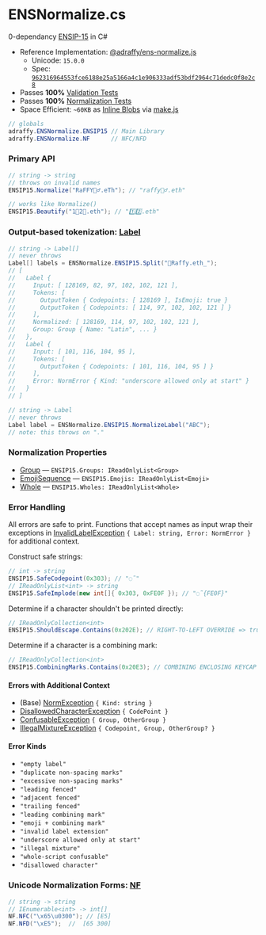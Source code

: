 # ENSNormalize.cs
0-dependancy [ENSIP-15](https://docs.ens.domains/ens-improvement-proposals/ensip-15-normalization-standard) in C#

* Reference Implementation: [@adraffy/ens-normalize.js](https://github.com/adraffy/ens-normalize.js)
	* Unicode: `15.0.0`
	* Spec: [`962316964553fce6188e25a5166a4c1e906333adf53bdf2964c71dedc0f8e2c8`](https://github.com/ensdomains/docs/blob/master/ens-improvement-proposals/ensip-15/spec.json)
* Passes **100%** [Validation Tests](https://github.com/ensdomains/docs/blob/master/ens-improvement-proposals/ensip-15/tests.json)
* Passes **100%** [Normalization Tests](https://unicode.org/Public/15.0.0/ucd/NormalizationTest.txt)
* Space Efficient: `~60KB` as [Inline Blobs](./Lib/Blobs.cs) via [make.js](./Compress/make.js)

```c#
// globals
adraffy.ENSNormalize.ENSIP15 // Main Library
adraffy.ENSNormalize.NF      // NFC/NFD
```

### Primary API

```c#
// string -> string
// throws on invalid names
ENSIP15.Normalize("RaFFY🚴‍♂️.eTh"); // "raffy🚴‍♂.eth"

// works like Normalize()
ENSIP15.Beautify("1⃣2⃣.eth"); // "1️⃣2️⃣.eth"
```
### Output-based tokenization: [Label](./Lib/Label.cs)

```c#
// string -> Label[]
// never throws
Label[] labels = ENSNormalize.ENSIP15.Split("💩Raffy.eth_");
// [
//   Label {
//     Input: [ 128169, 82, 97, 102, 102, 121 ],  
//     Tokens: [
//       OutputToken { Codepoints: [ 128169 ], IsEmoji: true }
//       OutputToken { Codepoints: [ 114, 97, 102, 102, 121 ] }
//     ],
//     Normalized: [ 128169, 114, 97, 102, 102, 121 ],
//     Group: Group { Name: "Latin", ... }
//   },
//   Label {
//     Input: [ 101, 116, 104, 95 ],
//     Tokens: [ 
//       OutputToken { Codepoints: [ 101, 116, 104, 95 ] }
//     ],
//     Error: NormError { Kind: "underscore allowed only at start" }
//   }
// ]

// string -> Label
// never throws
Label label = ENSNormalize.ENSIP15.NormalizeLabel("ABC");
// note: this throws on "."
```

### Normalization Properties

* [Group](./Lib/Group.cs) — `ENSIP15.Groups: IReadOnlyList<Group>`
* [EmojiSequence](./Lib/EmojiSequence.cs) — `ENSIP15.Emojis: IReadOnlyList<Emoji>`
* [Whole](./Lib/Whole.cs) — `ENSIP15.Wholes: IReadOnlyList<Whole>`

### Error Handling

All errors are safe to print. Functions that accept names as input wrap their exceptions in [InvalidLabelException](./Lib/InvalidLabelException.cs) `{ Label: string, Error: NormError }` for additional context.

Construct safe strings:
```c#
// int -> string
ENSIP15.SafeCodepoint(0x303); // "◌̃"
// IReadOnlyList<int> -> string
ENSIP15.SafeImplode(new int[]{ 0x303, 0xFE0F }); // "◌̃{FE0F}"
```
Determine if a character shouldn't be printed directly:
```c#
// IReadOnlyCollection<int>
ENSIP15.ShouldEscape.Contains(0x202E); // RIGHT-TO-LEFT OVERRIDE => true
```
Determine if a character is a combining mark:
```c#
// IReadOnlyCollection<int>
ENSIP15.CombiningMarks.Contains(0x20E3); // COMBINING ENCLOSING KEYCAP => true
```

#### Errors with Additional Context
* (Base) [NormException](./Lib/NormException.cs) `{ Kind: string }`
* [DisallowedCharacterException](./Lib/DisallowedCharacterException.cs) `{ CodePoint }`
* [ConfusableException](./Lib/ConfusableException.cs) `{ Group, OtherGroup }`
* [IllegalMixtureException](./Lib/IllegalMixtureException.cs) `{ Codepoint, Group, OtherGroup? }`

#### Error Kinds

* `"empty label"`
* `"duplicate non-spacing marks"`
* `"excessive non-spacing marks"`
* `"leading fenced"`
* `"adjacent fenced"`
* `"trailing fenced"`
* `"leading combining mark"`
* `"emoji + combining mark"`
* `"invalid label extension"`
* `"underscore allowed only at start"`
* `"illegal mixture"`
* `"whole-script confusable"`
* `"disallowed character"`

### Unicode Normalization Forms: [NF](./Lib/NF.cs)

```c#
// string -> string 
// IEnumerable<int> -> int[]
NF.NFC("\x65\u0300"); // [E5]
NF.NFD("\xE5");  //  [65 300]
```

